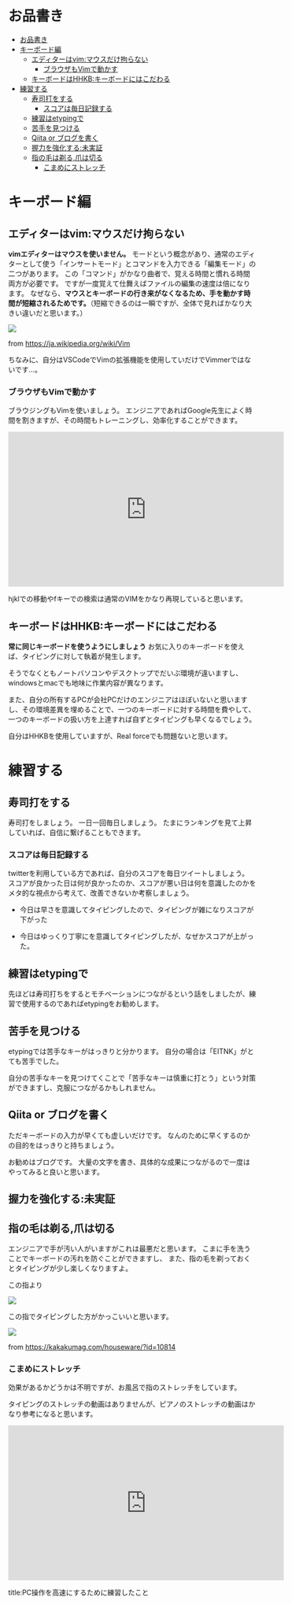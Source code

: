 
# お品書き

- [お品書き](#お品書き)
- [キーボード編](#キーボード編)
  - [エディターはvim:マウスだけ拘らない](#エディターはvimマウスだけ拘らない)
    - [ブラウザもVimで動かす](#ブラウザもvimで動かす)
  - [キーボードはHHKB:キーボードにはこだわる](#キーボードはhhkbキーボードにはこだわる)
- [練習する](#練習する)
  - [寿司打をする](#寿司打をする)
    - [スコアは毎日記録する](#スコアは毎日記録する)
  - [練習はetypingで](#練習はetypingで)
  - [苦手を見つける](#苦手を見つける)
  - [Qiita or ブログを書く](#qiita-or-ブログを書く)
  - [握力を強化する:未実証](#握力を強化する未実証)
  - [指の毛は剃る,爪は切る](#指の毛は剃る爪は切る)
    - [こまめにストレッチ](#こまめにストレッチ)



# キーボード編


## エディターはvim:マウスだけ拘らない

**vimエディターはマウスを使いません。**
モードという概念があり、通常のエディターとして使う「インサートモード」とコマンドを入力できる「編集モード」の二つがあります。
この「コマンド」がかなり曲者で、覚える時間と慣れる時間両方が必要です。
ですが一度覚えて仕舞えばファイルの編集の速度は倍になります。
なぜなら、**マウスとキーボードの行き来がなくなるため、手を動かす時間が短縮されるためです。**（短縮できるのは一瞬ですが、全体で見ればかなり大きい違いだと思います。）

<img src="https://upload.wikimedia.org/wikipedia/commons/thumb/8/8c/Vim-%28logiciel%29-console.png/600px-Vim-%28logiciel%29-console.png">

from https://ja.wikipedia.org/wiki/Vim

ちなみに、自分はVSCodeでVimの拡張機能を使用していだけでVimmerではないです...。

### ブラウザもVimで動かす

ブラウジングもVimを使いましょう。
エンジニアであればGoogle先生によく時間を割きますが、その時間もトレーニングし、効率化することができます。

<iframe width="560" height="315" src="https://www.youtube.com/embed/t67Sn0RGK54" title="YouTube video player" frameborder="0" allow="accelerometer; autoplay; clipboard-write; encrypted-media; gyroscope; picture-in-picture; web-share" allowfullscreen></iframe>

hjklでの移動やfキーでの検索は通常のVIMをかなり再現していると思います。


## キーボードはHHKB:キーボードにはこだわる

**常に同じキーボードを使うようにしましょう**
お気に入りのキーボードを使えば、タイピングに対して執着が発生します。

そうでなくともノートバソコンやデスクトップでだいぶ環境が違いますし、windowsとmacでも地味に作業内容が異なります。

また、自分の所有するPCが会社PCだけのエンジニアはほぼいないと思いますし、その環境差異を埋めることで、一つのキーボードに対する時間を費やして、一つのキーボードの扱い方を上達すれば自ずとタイピングも早くなるでしょう。

自分はHHKBを使用していますが、Real forceでも問題ないと思います。


# 練習する


## 寿司打をする

寿司打をしましょう。
一日一回毎日しましょう。
たまにランキングを見て上昇していれば、自信に繋げることもできます。

### スコアは毎日記録する

twitterを利用している方であれば、自分のスコアを毎日ツイートしましょう。
スコアが良かった日は何が良かったのか、スコアが悪い日は何を意識したのかをメタ的な視点から考えて、改善できないか考察しましょう。

- 今日は早さを意識してタイピングしたので、タイピングが雑になりスコアが下がった

- 今日はゆっくり丁寧にを意識してタイピングしたが、なぜかスコアが上がった。

## 練習はetypingで

先ほどは寿司打ちをするとモチベーションにつながるという話をしましたが、練習で使用するのであればetypingをお勧めします。

## 苦手を見つける

etypingでは苦手なキーがはっきりと分かります。
自分の場合は「EITNK」がとても苦手でした。

自分の苦手なキーを見つけてくことで「苦手なキーは慎重に打とう」という対策ができますし、克服につながるかもしれません。


## Qiita or ブログを書く

ただキーボードの入力が早くても虚しいだけです。
なんのために早くするのかの目的をはっきりと持ちましょう。

お勧めはブログです。
大量の文字を書き、具体的な成果につながるので一度はやってみると良いと思います。


## 握力を強化する:未実証

## 指の毛は剃る,爪は切る

エンジニアで手が汚い人がいますがこれは最悪だと思います。
こまに手を洗うことでキーボードの汚れを防ぐことができますし、
また、指の毛を剃っておくとタイピングが少し楽しくなりますよ。

この指より

<img src="https://img1.kakaku.k-img.com/images/maga/icv/pc715/10814/03.jpg">

この指でタイピングした方がかっこいいと思います。

<img src="https://img1.kakaku.k-img.com/images/maga/icv/pc715/10814/10.jpg">

from https://kakakumag.com/houseware/?id=10814



### こまめにストレッチ

効果があるかどうかは不明ですが、お風呂で指のストレッチをしています。

タイピングのストレッチの動画はありませんが、ピアノのストレッチの動画はかなり参考になると思います。

<iframe width="560" height="315" src="https://www.youtube.com/embed/UKxvxiDADIw" title="YouTube video player" frameborder="0" allow="accelerometer; autoplay; clipboard-write; encrypted-media; gyroscope; picture-in-picture; web-share" allowfullscreen></iframe>










title:PC操作を高速にするために練習したこと






